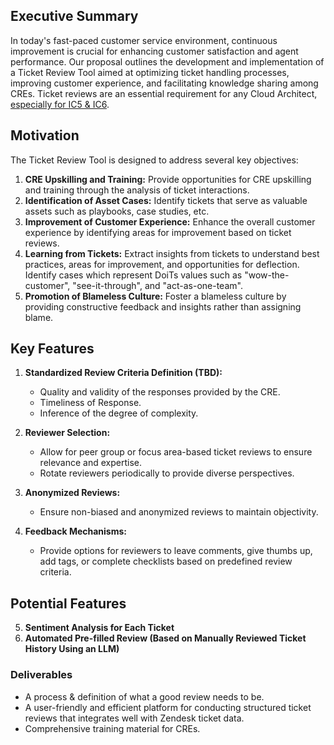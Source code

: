 ## Executive Summary

In today's fast-paced customer service environment, continuous improvement is crucial for enhancing customer satisfaction and agent performance. Our proposal outlines the development and implementation of a Ticket Review Tool aimed at optimizing ticket handling processes, improving customer experience, and facilitating knowledge sharing among CREs. Ticket reviews are an essential requirement for any Cloud Architect, [especially for IC5 & IC6](https://doitintl.atlassian.net/wiki/spaces/CRE/pages/237142038/Individual+Contributor+Track#IC5---Sr.-Cloud-Architect-II-(Sr.-Cloud-Architect)).

## Motivation

The Ticket Review Tool is designed to address several key objectives:

1. **CRE Upskilling and Training:** Provide opportunities for CRE upskilling and training through the analysis of ticket interactions.
2. **Identification of Asset Cases:** Identify tickets that serve as valuable assets such as playbooks, case studies, etc.
3. **Improvement of Customer Experience:** Enhance the overall customer experience by identifying areas for improvement based on ticket reviews.
4. **Learning from Tickets:** Extract insights from tickets to understand best practices, areas for improvement, and opportunities for deflection. Identify cases which represent DoiTs values such as "wow-the-customer", "see-it-through", and "act-as-one-team".
5. **Promotion of Blameless Culture:** Foster a blameless culture by providing constructive feedback and insights rather than assigning blame.

## Key Features

1. **Standardized Review Criteria Definition (TBD):**
   - Quality and validity of the responses provided by the CRE.
   - Timeliness of Response.
   - Inference of the degree of complexity.

2. **Reviewer Selection:**
   - Allow for peer group or focus area-based ticket reviews to ensure relevance and expertise.
   - Rotate reviewers periodically to provide diverse perspectives.

3. **Anonymized Reviews:**
   - Ensure non-biased and anonymized reviews to maintain objectivity.

4. **Feedback Mechanisms:**
   - Provide options for reviewers to leave comments, give thumbs up, add tags, or complete checklists based on predefined review criteria.

## Potential Features

5. **Sentiment Analysis for Each Ticket**
6. **Automated Pre-filled Review (Based on Manually Reviewed Ticket History Using an LLM)**

### Deliverables

- A process & definition of what a good review needs to be.
- A user-friendly and efficient platform for conducting structured ticket reviews that integrates well with Zendesk ticket data.
- Comprehensive training material for CREs.